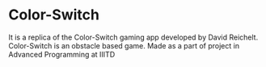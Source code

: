 # Color-Switch
It is a replica of the Color-Switch gaming app developed by David Reichelt. Color-Switch is an obstacle based game. Made as a part of project in Advanced Programming at IIITD
